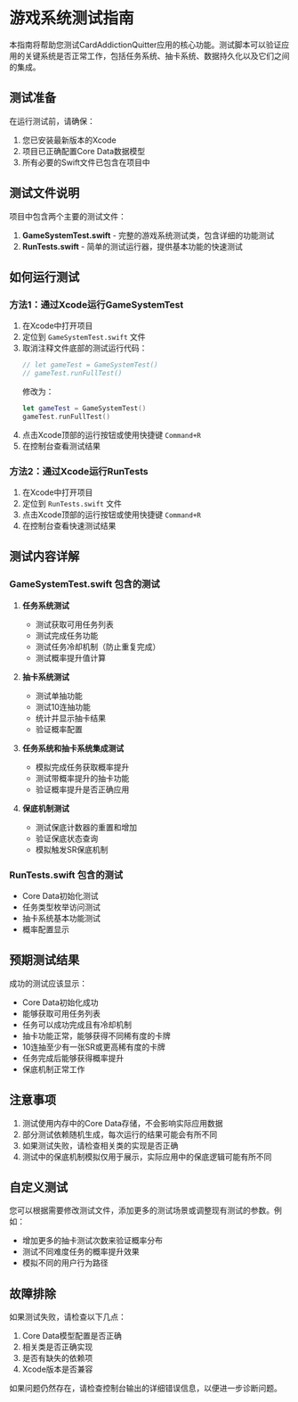 # 游戏系统测试指南

本指南将帮助您测试CardAddictionQuitter应用的核心功能。测试脚本可以验证应用的关键系统是否正常工作，包括任务系统、抽卡系统、数据持久化以及它们之间的集成。

## 测试准备

在运行测试前，请确保：

1. 您已安装最新版本的Xcode
2. 项目已正确配置Core Data数据模型
3. 所有必要的Swift文件已包含在项目中

## 测试文件说明

项目中包含两个主要的测试文件：

1. **GameSystemTest.swift** - 完整的游戏系统测试类，包含详细的功能测试
2. **RunTests.swift** - 简单的测试运行器，提供基本功能的快速测试

## 如何运行测试

### 方法1：通过Xcode运行GameSystemTest

1. 在Xcode中打开项目
2. 定位到 `GameSystemTest.swift` 文件
3. 取消注释文件底部的测试运行代码：
   ```swift
   // let gameTest = GameSystemTest()
   // gameTest.runFullTest()
   ```
   修改为：
   ```swift
   let gameTest = GameSystemTest()
   gameTest.runFullTest()
   ```
4. 点击Xcode顶部的运行按钮或使用快捷键 `Command+R`
5. 在控制台查看测试结果

### 方法2：通过Xcode运行RunTests

1. 在Xcode中打开项目
2. 定位到 `RunTests.swift` 文件
3. 点击Xcode顶部的运行按钮或使用快捷键 `Command+R`
4. 在控制台查看快速测试结果

## 测试内容详解

### GameSystemTest.swift 包含的测试

1. **任务系统测试**
   - 测试获取可用任务列表
   - 测试完成任务功能
   - 测试任务冷却机制（防止重复完成）
   - 测试概率提升值计算

2. **抽卡系统测试**
   - 测试单抽功能
   - 测试10连抽功能
   - 统计并显示抽卡结果
   - 验证概率配置

3. **任务系统和抽卡系统集成测试**
   - 模拟完成任务获取概率提升
   - 测试带概率提升的抽卡功能
   - 验证概率提升是否正确应用

4. **保底机制测试**
   - 测试保底计数器的重置和增加
   - 验证保底状态查询
   - 模拟触发SR保底机制

### RunTests.swift 包含的测试

- Core Data初始化测试
- 任务类型枚举访问测试
- 抽卡系统基本功能测试
- 概率配置显示

## 预期测试结果

成功的测试应该显示：

- Core Data初始化成功
- 能够获取可用任务列表
- 任务可以成功完成且有冷却机制
- 抽卡功能正常，能够获得不同稀有度的卡牌
- 10连抽至少有一张SR或更高稀有度的卡牌
- 任务完成后能够获得概率提升
- 保底机制正常工作

## 注意事项

1. 测试使用内存中的Core Data存储，不会影响实际应用数据
2. 部分测试依赖随机生成，每次运行的结果可能会有所不同
3. 如果测试失败，请检查相关类的实现是否正确
4. 测试中的保底机制模拟仅用于展示，实际应用中的保底逻辑可能有所不同

## 自定义测试

您可以根据需要修改测试文件，添加更多的测试场景或调整现有测试的参数。例如：

- 增加更多的抽卡测试次数来验证概率分布
- 测试不同难度任务的概率提升效果
- 模拟不同的用户行为路径

## 故障排除

如果测试失败，请检查以下几点：

1. Core Data模型配置是否正确
2. 相关类是否正确实现
3. 是否有缺失的依赖项
4. Xcode版本是否兼容

如果问题仍然存在，请检查控制台输出的详细错误信息，以便进一步诊断问题。